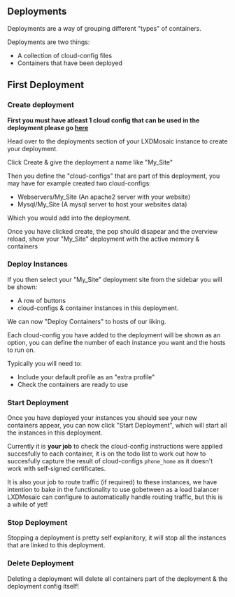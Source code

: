 ## Deployments

Deployments are a way of grouping different "types" of containers.

Deployments are two things:

 - A collection of cloud-config files
 - Containers that have been deployed

## First Deployment

### Create deployment

**First you must have atleast 1 cloud config that can be used in the deployment please go [here](./cloud-config.md)**

Head over to the deployments section of your LXDMosaic instance to create your deployment.

Click Create & give the deployment a name like "My_Site"

Then you define the "cloud-configs" that are part of this deployment,
you may have for example created two cloud-configs:

 - Webservers/My_Site (An apache2 server with your website)
 - Mysql/My_Site (A mysql server to host your websites data)

Which you would add into the deployment.

Once you have clicked create, the pop should disapear and the overview reload,
show your "My_Site" deployment with the active memory & containers

### Deploy Instances

If you then select your "My_Site" deployment site from the sidebar you will be
shown:

 - A row of buttons
 - cloud-configs & container instances in this deployment.  

We can now "Deploy Containers" to hosts of our liking.

Each cloud-config you have added to the deployment will be shown as an option,
you can define the number of each instance you want and the hosts to run on.

Typically you will need to:

 - Include your default profile as an "extra profile"
 - Check the containers are ready to use

### Start Deployment

Once you have deployed your instances you should see your new containers appear,
you can now click "Start Deployment", which will start all the instances in this
deployment.

Currently it is **your job** to check the cloud-config instructions were applied
succesfully to each container, it is on the todo list to work out how to succesfully
capture the result of cloud-configs `phone_home` as it doesn't work with self-signed
certificates.

It is also your job to route traffic (if required) to these instances, we have
intention to bake in the functionality to use gobetween as a load balancer LXDMosaic
can configure to automatically handle routing traffic, but this is a while of yet!

### Stop Deployment

Stopping a deployment is pretty self explanitory, it will stop all the instances
that are linked to this deployment.

### Delete Deployment

Deleting a deployment will delete all containers part of the deployment & the
deployment config itself!
